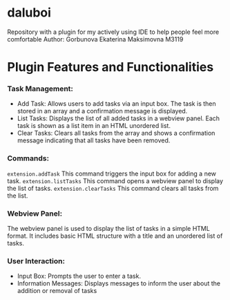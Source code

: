 # daluboi
Repository with a plugin for my actively using IDE to help people feel more comfortable
Author: Gorbunova Ekaterina Maksimovna М3119
# Plugin Features and Functionalities
### Task Management:
* Add Task: Allows users to add tasks via an input box. The task is then stored in an array and a confirmation message is displayed.
* List Tasks: Displays the list of all added tasks in a webview panel. Each task is shown as a list item in an HTML unordered list.
* Clear Tasks: Clears all tasks from the array and shows a confirmation message indicating that all tasks have been removed.
### Commands:
```extension.addTask```
This command triggers the input box for adding a new task.
```extension.listTasks```
This command opens a webview panel to display the list of tasks.
```extension.clearTasks```
This command clears all tasks from the list.
### Webview Panel:
The webview panel is used to display the list of tasks in a simple HTML format. It includes basic HTML structure with a title and an unordered list of tasks.
### User Interaction:
* Input Box: Prompts the user to enter a task.
* Information Messages: Displays messages to inform the user about the addition or removal of tasks
